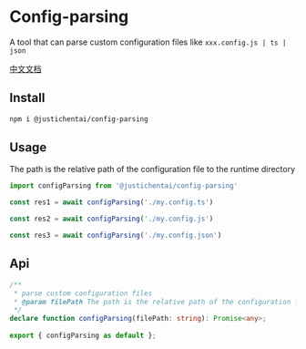 # Config-parsing

A tool that can parse custom configuration files like `xxx.config.js | ts | json`

[中文文档](https://juejin.cn/post/7133433459766198280/)

## Install

```bash
npm i @justichentai/config-parsing
```

## Usage

The path is the relative path of the configuration file to the runtime directory

```ts
import configParsing from '@justichentai/config-parsing'

const res1 = await configParsing('./my.config.ts')

const res2 = await configParsing('./my.config.js')

const res3 = await configParsing('./my.config.json')
```

## Api

```ts
/**  
 * parse custom configuration files
 * @param filePath The path is the relative path of the configuration file to the runtime directory
 */  
declare function configParsing(filePath: string): Promise<any>;  
  
export { configParsing as default };
```
